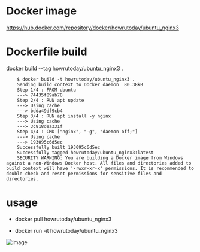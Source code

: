 # Docker image
https://hub.docker.com/repository/docker/howrutoday/ubuntu_nginx3

# Dockerfile build
docker build --tag howrutoday/ubuntu_nginx3 .

        $ docker build -t howrutoday/ubuntu_nginx3 .
        Sending build context to Docker daemon  80.38kB
        Step 1/4 : FROM ubuntu
        ---> 74435f89ab78
        Step 2/4 : RUN apt update
        ---> Using cache
        ---> bdda49df9cb4
        Step 3/4 : RUN apt install -y nginx
        ---> Using cache
        ---> 3c818dea331f
        Step 4/4 : CMD ["nginx", "-g", "daemon off;"]
        ---> Using cache
        ---> 193095c6d5ec
        Successfully built 193095c6d5ec
        Successfully tagged howrutoday/ubuntu_nginx3:latest
        SECURITY WARNING: You are building a Docker image from Windows against a non-Windows Docker host. All files and directories added to build context will have '-rwxr-xr-x' permissions. It is recommended to double check and reset permissions for sensitive files and directories.

# usage
* docker pull howrutoday/ubuntu_nginx3


* docker run -it howrutoday/ubuntu_nginx3


![image](image)
